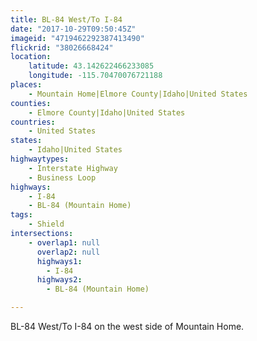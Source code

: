 ```yaml
---
title: BL-84 West/To I-84
date: "2017-10-29T09:50:45Z"
imageid: "4719462292387413490"
flickrid: "38026668424"
location:
    latitude: 43.142622466233085
    longitude: -115.70470076721188
places:
    - Mountain Home|Elmore County|Idaho|United States
counties:
    - Elmore County|Idaho|United States
countries:
    - United States
states:
    - Idaho|United States
highwaytypes:
    - Interstate Highway
    - Business Loop
highways:
    - I-84
    - BL-84 (Mountain Home)
tags:
    - Shield
intersections:
    - overlap1: null
      overlap2: null
      highways1:
        - I-84
      highways2:
        - BL-84 (Mountain Home)

---
```

BL-84 West/To I-84 on the west side of Mountain Home.